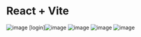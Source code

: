# React + Vite
![image](https://github.com/Hitendra007/Accredian-frontend-task/assets/83388898/a74decf2-1309-4450-9d5d-3d04ff742fb3)
[login]![image](https://github.com/Hitendra007/Accredian-frontend-task/assets/83388898/60ad4eb0-5750-4e40-9b1d-0d06efaeeee2)
![image](https://github.com/Hitendra007/Accredian-frontend-task/assets/83388898/e35b8863-f920-442a-be50-96749dbaa712)
![image](https://github.com/Hitendra007/Accredian-frontend-task/assets/83388898/4d206892-eacd-4865-97c5-41d8c164828f)
![image](https://github.com/Hitendra007/Accredian-frontend-task/assets/83388898/af7f626a-41cc-4daf-8cd6-4af641928def)

